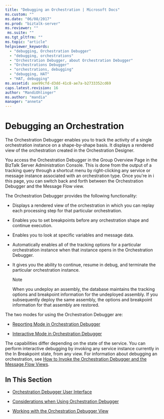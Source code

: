 ```yaml
---
title: "Debugging an Orchestration | Microsoft Docs"
ms.custom: ""
ms.date: "06/08/2017"
ms.prod: "biztalk-server"
ms.reviewer: ""
 ms.suite: ""
ms.tgt_pltfrm: ""
ms.topic: "article"
helpviewer_keywords: 
  - "debugging, Orchestration Debugger"
  - "debugging, orchestrations"
  - "Orchestration Debugger, about Orchestration Debugger"
  - "Orchestrations Debugger"
  - "orchestrations, debugging"
  - "debugging, HAT"
  - "HAT, debugging"
ms.assetid: aae99cfd-d3dd-41c8-ae7a-b2733352cd69
caps.latest.revision: 16
author: "MandiOhlinger"
ms.author: "mandia"
manager: "anneta"
---
```

# Debugging an Orchestration
The Orchestration Debugger enables you to track the activity of a single orchestration instance on a shape-by-shape basis. It displays a rendered view of the orchestration created in the Orchestration Designer.  
  
 You access the Orchestration Debugger in the Group Overview Page in the BizTalk Server Administration Console.  This is done from the output of a tracking query through a shortcut menu by right-clicking any service or message instance associated with an orchestration type. Once you're in i this page, you can switch back and forth between the Orchestration Debugger and the Message Flow view.  
  
 The Orchestration Debugger provides the following functionality:  
  
-   Displays a rendered view of the orchestration in which you can replay each processing step for that particular orchestration.  
  
-   Enables you to set breakpoints before any orchestration shape and continue execution.  
  
-   Enables you to look at specific variables and message data.  
  
-   Automatically enables all of the tracking options for a particular orchestration instance when that instance opens in the Orchestration Debugger.  
  
-   It gives you the ability to continue, resume in debug, and terminate the particular orchestration instance.  
  
    > [!NOTE]
    >  When you undeploy an assembly, the database maintains the tracking options and breakpoint information for the undeployed assembly. If you subsequently deploy the same assembly, the options and breakpoint information for that assembly are restored.  
  
 The two modes for using the Orchestration Debugger are:  
  
-   [Reporting Mode in Orchestration Debugger](../core/reporting-mode-in-orchestration-debugger.md)  
  
-   [Interactive Mode in Orchestration Debugger](../core/interactive-mode-in-orchestration-debugger.md)  
  
 The capabilities differ depending on the state of the service. You can perform interactive debugging by invoking any service instance currently in the In Breakpoint state, from any view. For information about debugging an orchestration, see [How to Invoke the Orchestration Debugger and the Message Flow Views](../core/how-to-invoke-the-orchestration-debugger-and-the-message-flow-views.md).  
  
## In This Section  
  
-   [Orchestration Debugger User Interface](../core/orchestration-debugger-user-interface.md)  
  
-   [Considerations when Using Orchestration Debugger](../core/considerations-when-using-orchestration-debugger.md)  
  
-   [Working with the Orchestration Debugger View](../core/working-with-the-orchestration-debugger-view.md)